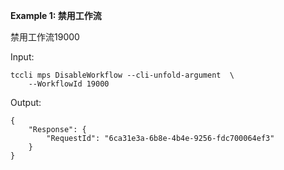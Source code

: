 **Example 1: 禁用工作流**

禁用工作流19000

Input: 

```
tccli mps DisableWorkflow --cli-unfold-argument  \
    --WorkflowId 19000
```

Output: 
```
{
    "Response": {
        "RequestId": "6ca31e3a-6b8e-4b4e-9256-fdc700064ef3"
    }
}
```

